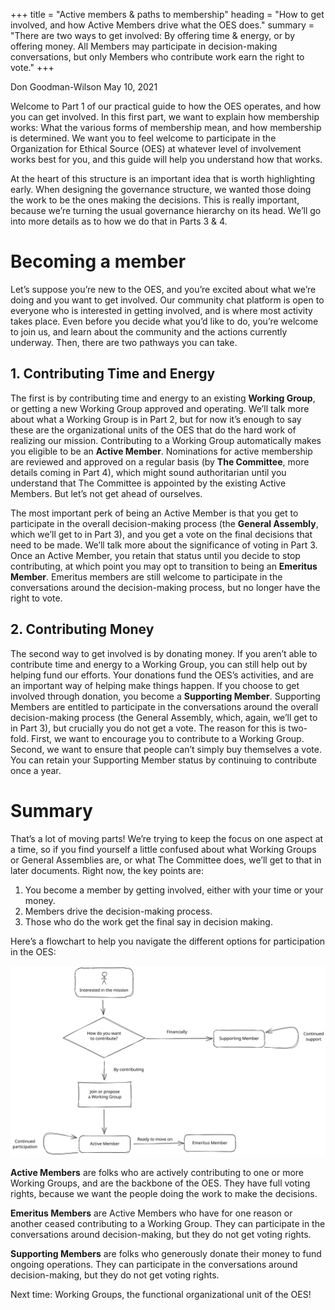 +++
title = "Active members & paths to membership"
heading = "How to get involved, and how Active Members drive what the OES does."
summary = "There are two ways to get involved: By offering time & energy, or by offering money. All Members may participate in decision-making conversations, but only Members who contribute work earn the right to vote."
+++

Don Goodman-Wilson <time>May 10, 2021</time>

Welcome to Part 1 of our practical guide to how the OES operates, and how you can get involved. In this first part, we want to explain how membership works: What the various forms of membership mean, and how membership is determined. We want you to feel welcome to participate in the Organization for Ethical Source (OES) at whatever level of involvement works best for you, and this guide will help you understand how that works.

At the heart of this structure is an important idea that is worth highlighting early. When designing the governance structure, we wanted those doing the work to be the ones making the decisions. This is really important, because we’re turning the usual governance hierarchy on its head. We’ll go into more details as to how we do that in Parts 3 & 4.

# Becoming a member

Let’s suppose you’re new to the OES, and you’re excited about what we’re doing and you want to get involved. Our community chat platform is open to everyone who is interested in getting involved, and is where most activity takes place. Even before you decide what you’d like to do, you’re welcome to join us, and learn about the community and the actions currently underway. Then, there are two pathways you can take.

## 1. Contributing Time and Energy

The first is by contributing time and energy to an existing **Working Group**, or getting a new Working Group approved and operating. We’ll talk more about what a Working Group is in Part 2, but for now it’s enough to say these are the organizational units of the OES that do the hard work of realizing our mission. Contributing to a Working Group automatically makes you eligible to be an **Active Member**. Nominations for active membership are reviewed and approved on a regular basis (by **The Committee**, more details coming in Part 4), which might sound authoritarian until you understand that The Committee is appointed by the existing Active Members. But let’s not get ahead of ourselves.

The most important perk of being an Active Member is that you get to participate in the overall decision-making process (the **General Assembly**, which we’ll get to in Part 3), and you get a vote on the final decisions that need to be made. We’ll talk more about the significance of voting in Part 3. Once an Active Member, you retain that status until you decide to stop contributing, at which point you may opt to transition to being an **Emeritus Member**. Emeritus members are still welcome to participate in the conversations around the decision-making process, but no longer have the right to vote.

## 2. Contributing Money

The second way to get involved is by donating money. If you aren’t able to contribute time and energy to a Working Group, you can still help out by helping fund our efforts. Your donations fund the OES’s activities, and are an important way of helping make things happen. If you choose to get involved through donation, you become a **Supporting Member**. Supporting Members are entitled to participate in the conversations around the overall decision-making process (the General Assembly, which, again, we’ll get to in Part 3), but crucially you do not get a vote. The reason for this is two-fold. First, we want to encourage you to contribute to a Working Group. Second, we want to ensure that people can’t simply buy themselves a vote. You can retain your Supporting Member status by continuing to contribute once a year.

# Summary

That’s a lot of moving parts! We’re trying to keep the focus on one aspect at a time, so if you find yourself a little confused about what Working Groups or General Assemblies are, or what The Committee does, we’ll get to that in later documents. Right now, the key points are:

1. You become a member by getting involved, either with your time or your money.
2. Members drive the decision-making process.
3. Those who do the work get the final say in decision making.

Here’s a flowchart to help you navigate the different options for participation in the OES:

![A flowchart of the membership flow.](static/img/blog/membershipflowchart.svg)

**Active Members** are folks who are actively contributing to one or more Working Groups, and are the backbone of the OES. They have full voting rights, because we want the people doing the work to make the decisions.

**Emeritus Members** are Active Members who have for one reason or another ceased contributing to a Working Group. They can participate in the conversations around decision-making, but they do not get voting rights.

**Supporting Members** are folks who generously donate their money to fund ongoing operations. They can participate in the conversations around decision-making, but they do not get voting rights.

Next time: Working Groups, the functional organizational unit of the OES!